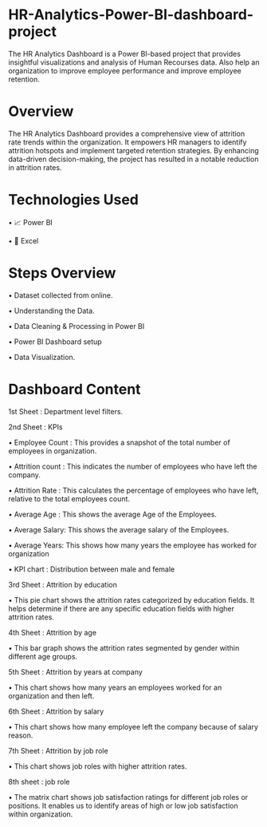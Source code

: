 # HR-Analytics-Power-BI-dashboard-project


The HR Analytics Dashboard is a Power BI-based project that provides insightful visualizations and analysis of Human Recourses data. Also help an organization to improve employee performance and improve employee retention. 


 # Overview

The HR Analytics Dashboard provides a comprehensive view of attrition rate trends within the organization. It empowers HR managers to identify attrition hotspots and implement targeted retention strategies. By enhancing data-driven decision-making, the project has resulted in a notable reduction in attrition rates.


 # Technologies Used

 • 📈	Power BI

 • 🔢	Excel


# Steps Overview

•	Dataset collected from online.

•	Understanding the Data.

•	Data Cleaning & Processing in Power BI

•	Power BI Dashboard setup

•	Data Visualization.


# Dashboard Content


1st Sheet : Department level filters.


2nd Sheet : KPIs

•	Employee Count : This provides a snapshot of the total number of employees in organization.

•	Attrition count : This indicates the number of employees who have left the company.

•	Attrition Rate : This calculates the percentage of employees who have left, relative to the total employees count.

•	Average Age : This shows the average Age of the Employees.

•	Average Salary: This shows the average salary of the Employees.

•	Average Years: This shows how many years the employee has worked for organization

•	KPI chart : Distribution between male and female


3rd Sheet : Attrition by education

•	This pie chart shows the attrition rates categorized by education fields. It helps determine if there are any specific education fields with higher attrition rates.

4th Sheet : Attrition by age

•	This bar graph shows the attrition rates segmented by gender within different age groups.

5th Sheet : Attrition by years at company

•	This chart shows how many years an employees worked for an organization and then left.

6th Sheet : Attrition by salary

•	This chart shows how many employee left the company because of salary reason.

7th Sheet : Attrition by job role

•	This chart shows job roles with higher attrition rates.

8th sheet : job role

•	The matrix chart shows job satisfaction ratings for different job roles or positions. It enables us to identify areas of high or low job satisfaction within organization.













